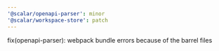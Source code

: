 ```yaml
---
'@scalar/openapi-parser': minor
'@scalar/workspace-store': patch
---
```


fix(openapi-parser): webpack bundle errors because of the barrel files
